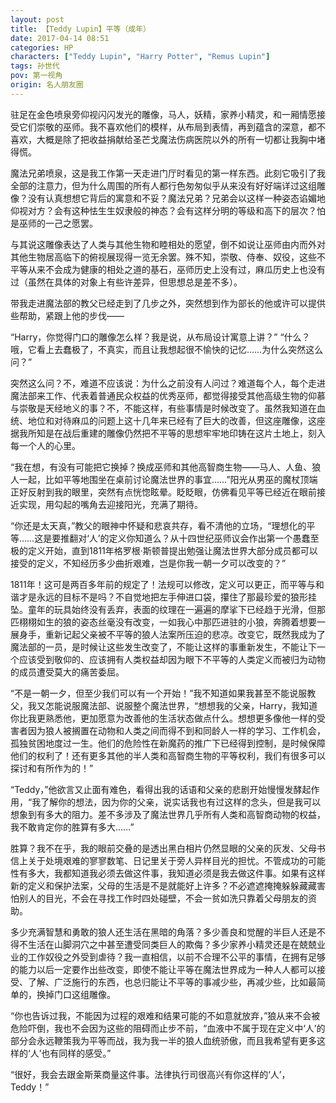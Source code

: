 ```yaml
---
layout: post
title: 【Teddy Lupin】平等（成年）
date: 2017-04-14 08:51
categories: HP
characters: ["Teddy Lupin", "Harry Potter", "Remus Lupin"]
tags: 孙世代
pov: 第一视角
origin: 名人朋友圈
---
```


驻足在金色喷泉旁仰视闪闪发光的雕像，马人，妖精，家养小精灵，和一厢情愿接受它们崇敬的巫师。我不喜欢他们的模样，从布局到表情，再到蕴含的深意，都不喜欢，大概是除了把收益捐献给圣芒戈魔法伤病医院以外的所有一切都让我胸中堵得慌。

魔法兄弟喷泉，这是我工作第一天走进门厅时看见的第一样东西。此刻它吸引了我全部的注意力，但为什么周围的所有人都行色匆匆似乎从来没有好好端详过这组雕像？没有认真想想它背后的寓意和不妥？魔法兄弟？兄弟会以这样一种姿态谄媚地仰视对方？会有这种怯生生奴隶般的神态？会有这样分明的等级和高下的层次？怕是巫师的一己之愿罢。

与其说这雕像表达了人类与其他生物和睦相处的愿望，倒不如说让巫师由内而外对其他生物居高临下的俯视展现得一览无余罢。殊不知，崇敬、侍奉、奴役，这些不平等从来不会成为健康的相处之道的基石，巫师历史上没有过，麻瓜历史上也没有过（虽然在具体的对象上有些许差异，但思想总是差不多）。

带我走进魔法部的教父已经走到了几步之外，突然想到作为部长的他或许可以提供些帮助，紧跟上他的步伐——

“Harry，你觉得门口的雕像怎么样？我是说，从布局设计寓意上讲？”
“什么？哦，它看上去蠢极了，不真实，而且让我想起很不愉快的记忆……为什么突然这么问？”

突然这么问？不，难道不应该说：为什么之前没有人问过？难道每个人，每个走进魔法部来工作、代表着普通民众权益的优秀巫师，都觉得接受其他高级生物的仰慕与崇敬是天经地义的事？不，不能这样，有些事情是时候改变了。虽然我知道在血统、地位和对待麻瓜的问题上这十几年来已经有了巨大的改善，但这座雕像，这座据我所知是在战后重建的雕像仍然把不平等的思想牢牢地印铸在这片土地上，刻入每一个人的心里。

“我在想，有没有可能把它换掉？换成巫师和其他高智商生物——马人、人鱼、狼人一起，比如平等地围坐在桌前讨论魔法世界的事宜……”阳光从男巫的魔杖顶端正好反射到我的眼里，突然有点恍惚眩晕。眨眨眼，仿佛看见平等已经近在眼前接近实现，用勾起的嘴角去迎接阳光，充满了期待。

“你还是太天真，”教父的眼神中怀疑和悲哀共存，看不清他的立场，“理想化的平等……这是要推翻对‘人’的定义你知道么？从十四世纪巫师议会作出第一个愚蠢至极的定义开始，直到1811年格罗根·斯顿普提出勉强让魔法世界大部分成员都可以接受的定义，不知经历多少曲折艰难，岂是你我一朝一夕可以改变的？”

1811年！这可是两百多年前的规定了！法规可以修改，定义可以更正，而平等与和谐才是永远的目标不是吗？不自觉地把左手伸进口袋，攥住了那最珍爱的狼形挂坠。童年的玩具始终没有丢弃，表面的纹理在一遍遍的摩挲下已经趋于光滑，但那匹栩栩如生的狼的姿态丝毫没有改变，一如我心中那匹进驻的小狼，奔腾着想要一展身手，重新记起父亲被不平等的狼人法案所压迫的悲凉。改变它，既然我成为了魔法部的一员，是时候让这些发生改变了，不能让这样的事重新发生，不能让下一个应该受到敬仰的、应该拥有人类权益却因为眼下不平等的人类定义而被归为动物的成员遭受莫大的痛苦委屈。

“不是一朝一夕，但至少我们可以有一个开始！”我不知道如果我甚至不能说服教父，我又怎能说服魔法部、说服整个魔法世界，“想想我的父亲，Harry，我知道你比我更熟悉他，更加愿意为改善他的生活状态做点什么。想想更多像他一样的受害者因为狼人被搁置在动物和人类之间而得不到和同龄人一样的学习、工作机会，孤独贫困地度过一生。他们的危险性在新魔药的推广下已经得到控制，是时候保障他们的权利了！还有更多其他的半人类和高智商生物的平等权利，我们有很多可以探讨和有所作为的！”

“Teddy，”他欲言又止面有难色，看得出我的话语和父亲的悲剧开始慢慢发酵起作用，“我了解你的想法，因为你的父亲，说实话我也有过这样的念头，但是我可以想象到有多大的阻力。差不多涉及了魔法世界几乎所有人类和高智商动物的权益，我不敢肯定你的胜算有多大……”

胜算？我不在乎，我的眼前交叠的是透出黑白相片仍然显眼的父亲的灰发、父母书信上关于处境艰难的寥寥数笔、日记里关于旁人异样目光的担忧。不管成功的可能性有多大，我都知道我必须去做这件事，我知道必须是我去做这件事。如果有这样新的定义和保护法案，父母的生活是不是就能好上许多？不必遮遮掩掩躲躲藏藏害怕别人的目光，不会在寻找工作时四处碰壁，不会一贫如洗只靠着父母朋友的资助。

多少充满智慧和勇敢的狼人还生活在黑暗的角落？多少善良和觉醒的半巨人还是不得不生活在山脚洞穴之中甚至遭受同类巨人的欺侮？多少家养小精灵还是在兢兢业业的工作奴役之外受到虐待？我一直相信，以前不合理不公平的事情，在拥有足够的能力以后一定要作出些改变，即使不能让平等在魔法世界成为一种人人都可以接受、了解、广泛施行的东西，也总归能让不平等的事减少些，再减少些，比如最简单的，换掉门口这组雕像。

“你也告诉过我，不能因为过程的艰难和结果可能的不如意就放弃，”狼从来不会被危险吓倒，我也不会因为这些的阻碍而止步不前，“血液中不属于现在定义中‘人’的部分会永远鞭策我为平等而战，我为我一半的狼人血统骄傲，而且我希望有更多这样的‘人’也有同样的感受。”

“很好，我会去跟金斯莱商量这件事。法律执行司很高兴有你这样的‘人’，Teddy！”
